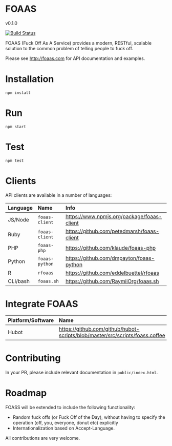 # FOAAS

v0.1.0

[![Build Status](https://travis-ci.org/tomdionysus/foaas.svg?branch=master)](https://travis-ci.org/tomdionysus/foaas)

FOAAS (Fuck Off As A Service) provides a modern, RESTful, scalable solution to the common problem of telling people to fuck off.

Please see http://foaas.com for API documentation and examples.

# Installation

	npm install

# Run

	npm start

# Test

	npm test

# Clients

API clients are available in a number of languages:

| Language | Name           | Info |
|:---------|:---------------|:-----|
| JS/Node  | `foaas-client` | https://www.npmjs.org/package/foaas-client |
| Ruby     | `foaas-client` | https://github.com/petedmarsh/foaas-client |
| PHP      | `foaas-php`    | https://github.com/klaude/foaas-php |
| Python   | `foaas-python` | https://github.com/dmpayton/foaas-python |
| R        | `rfoaas`       | https://github.com/eddelbuettel/rfoaas |
| CLI/bash | `foaas.sh`     | https://github.com/RaymiiOrg/foaas.sh |

# Integrate FOAAS

| Platform/Software | Name                                                                         |
|:------------------|:-----------------------------------------------------------------------------|
| Hubot				| https://github.com/github/hubot-scripts/blob/master/src/scripts/foass.coffee |

# Contributing

In your PR, please include relevant documentation in ```public/index.html```.

# Roadmap

FOASS will be extended to include the following functionality:

* Random fuck offs (or Fuck Off of the Day), without having to specify the operation (off, you, everyone, donut etc) explicitly
* Internationalization based on Accept-Language.

All contributions are very welcome.

